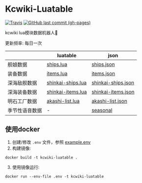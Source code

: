 # Kcwiki-Luatable

[![Travis](https://img.shields.io/travis/kcwikizh/kcwiki-luatable.svg)](https://travis-ci.org/kcwikizh/kcwiki-luatable)
[![GitHub last commit (gh-pages)](https://img.shields.io/github/last-commit/kcwikizh/kcwiki-luatable/gh-pages.svg)](https://github.com/kcwikizh/kcwiki-luatable/tree/gh-pages)

kcwiki lua模块数据机器人🤖️

更新频率: 每日一次

||luatable|json|
|-|-|-|
|舰娘数据|[ships.lua](https://kcwikizh.github.io/kcwiki-luatable/luatable/ships.lua)|[ships.json](https://kcwikizh.github.io/kcwiki-luatable/json/ships.json)|
|装备数据|[items.lua](https://kcwikizh.github.io/kcwiki-luatable/luatable/items.lua)|[items.json](https://kcwikizh.github.io/kcwiki-luatable/json/items.json)|
|深海敌舰数据|[shinkai-ships.lua](https://kcwikizh.github.io/kcwiki-luatable/luatable/shinkai-ships.lua)|[shinkai-ships.json](https://kcwikizh.github.io/kcwiki-luatable/json/shinkai-ships.json)|
|深海装备数据|[shinkai-items.lua](https://kcwikizh.github.io/kcwiki-luatable/luatable/shinkai-items.lua)|[shinkai-items.json](https://kcwikizh.github.io/kcwiki-luatable/json/shinkai-items.json)|
|明石工厂数据|[akashi-list.lua](https://kcwikizh.github.io/kcwiki-luatable/luatable/akashi-list.lua)|[akashi-list.json](https://kcwikizh.github.io/kcwiki-luatable/json/akashi-list.json)|
|季节性语音数据|-|[seasonal](https://kcwikizh.github.io/kcwiki-luatable/seasonal)|

## 使用docker

1. 创建/修改 `.env` 文件，参照 [example.env](https://github.com/kcwikizh/kcwiki-luatable/blob/master/example.env)
2. 构建镜像:
```
docker build -t kcwiki-luatable .
```
3. 使用镜像运行:
```
docker run --env-file .env -t kcwiki-luatable
```
